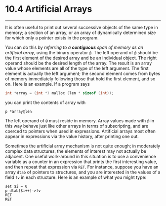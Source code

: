 # 10.4 Artificial Arrays

----

It is often useful to print out several successive objects of the same type in memory; a section of an array, or an array of dynamically determined size for which only a pointer exists in the program.

You can do this by _referring to a **contiguous** span of memory as an artificial array_, using the binary operator ``@``. The left operand of ``@`` should be the first element of the desired array and be an individual object. The right operand should be the desired length of the array. The result is an array value whose elements are all of the type of the left argument. The first element is actually the left argument; the second element comes from bytes of memory immediately following those that hold the first element, and so on. Here is an example. If a program says

```c
int *array = (int *) malloc (len * sizeof (int));
```

you can print the contents of array with
```
p *array@len
```

The left operand of ``@`` must reside in memory. Array values made with ``@`` in this way behave just like other arrays in terms of subscripting, and are coerced to pointers when used in expressions. Artificial arrays most often appear in expressions via the value history, after printing one out.

Sometimes the artificial array mechanism is not quite enough; in moderately complex data structures, the elements of interest may not actually be adjacent. One useful work-around in this situation is to use a convenience variable as a counter in an expression that prints the first interesting value, and then repeat that expression via ``RET``. For instance, suppose you have an array ``dtab`` of pointers to structures, and you are interested in the values of a field ``fv`` in each structure. Here is an example of what you might type:

```
set $i = 0
p dtab[$i++]->fv
RET
RET
```

